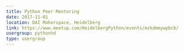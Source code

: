 ```yaml
---
title: Python Peer Mentoring
date: 2017-11-01
location: DAI Makerspace, Heidelberg
link: https://www.meetup.com/HeidelbergPython/events/mzkdmmywpbcb/
usergroup: pythonhd
type: usergroup
---
```

